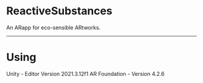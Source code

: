 # ReactiveSubstances
An ARapp for eco-sensible ARtworks.

__________

# Using
Unity - Editor Version 2021.3.12f1
AR Foundation - Version 4.2.6
